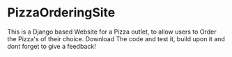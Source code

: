 # PizzaOrderingSite

This is a Django based Website for a Pizza outlet, to allow users to Order the Pizza's of their choice.
Download The code and test it, build upon it and dont forget to give a feedback!
